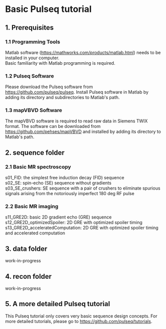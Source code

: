 # Basic Pulseq tutorial
## 1. Prerequisites
### 1.1 Programming Tools
Matlab software (https://mathworks.com/products/matlab.html) needs to be installed in your computer.   
Basic familiarity with Matlab programming is required.   
### 1.2 Pulseq Software
Please download the Pulseq software from https://github.com/pulseq/pulseq. Install Pulseq software in Matlab by adding its directory and subdirectories to Matlab's path.   
### 1.3 mapVBVD Software
The mapVBVD software is required to read raw data in Siemens TWIX format. The software can be downloaded from https://github.com/pehses/mapVBVD and installed by adding its directory to Matlab's path.

## 2. sequence folder
### 2.1 Basic MR spectroscopy
s01_FID: the simplest free induction decay (FID) sequence   
s02_SE: spin-echo (SE) sequence without gradients   
s03_SE_crushers: SE sequence with a pair of crushers to eliminate spurious signals arising from the notoriously imperfect 180 deg RF pulse   
### 2.2 Basic MR imaging
s11_GRE2D: basic 2D gradient echo (GRE) sequence   
s12_GRE2D_optimizedSpoiler: 2D GRE with optimized spoiler timing   
s13_GRE2D_acceleratedComputation: 2D GRE with optimized spoiler timing and accelerated computation   

## 3. data folder
work-in-progress   

## 4. recon folder
work-in-progress   

## 5. A more detailed Pulseq tutorial
This Pulseq tutorial only covers very basic sequence design concepts. For more detailed tutorials, please go to https://github.com/pulseq/tutorials.    
